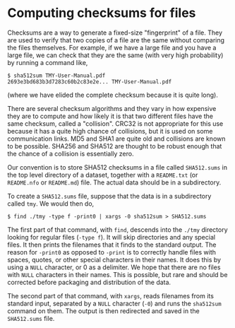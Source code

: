 # Computing checksums for files

Checksums are a way to generate a fixed-size "fingerprint" of a file. They are used to verify that two copies of a file are the same without comparing the files themselves. For example, if we have a large file and you have a large file, we can check that they are the same (with very high probability) by running a command like,

    $ sha512sum TMY-User-Manual.pdf 
    2693e3bd683b3d7283c60b2c83e2e... TMY-User-Manual.pdf
    
(where we have elided the complete checksum because it is quite long).

There are several checksum algorithms and they vary in how expensive they are to compute and how likely it is that two different files have the same checksum, called a "collision". CRC32 is not appropriate for this use because it has a quite high chance of collisions, but it is used on some communication links. MD5 and SHA1 are quite old and collisions are known to be possible. SHA256 and SHA512 are thought to be robust enough that the chance of a collision is essentially zero.

Our convention is to store SHA512 checksums in a file called `SHA512.sums` in the top level directory of a dataset, together with a `README.txt` (or `README.nfo` or `README.md`) file. The actual data should be in a subdirectory.

To create a `SHA512.sums` file, suppose that the data is in a subdirectory called `tmy`. We would then do,

    $ find ./tmy -type f -print0 | xargs -0 sha512sum > SHA512.sums

The first part of that command, with `find`, descends into the `./tmy` directory looking for regular files (`-type f`). It will skip directories and any special files. It then prints the filenames that it finds to the standard output. The reason for `-print0` as opposed to `-print` is to correctly handle files with spaces, quotes, or other special characters in their names. It does this by using a `NULL` character, or 0 as a delimiter. We hope that there are no files with `NULL` characters in their names. This is possible, but rare and should be corrected before packaging and distribution of the data.

The second part of that command, with `xargs`, reads filenames from its standard input, separated by a `NULL` character (`-0`) and runs the `sha512sum` command on them. The output is then redirected and saved in the `SHA512.sums` file.

